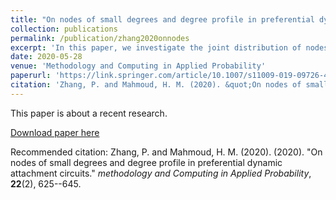 ```yaml
---
title: "On nodes of small degrees and degree profile in preferential dynamic attachment circuits"
collection: publications
permalink: /publication/zhang2020onnodes
excerpt: 'In this paper, we investigate the joint distribution of nodes of small degrees and the degree profile in preferential dynamic attachment circuits.'
date: 2020-05-28
venue: 'Methodology and Computing in Applied Probability'
paperurl: 'https://link.springer.com/article/10.1007/s11009-019-09726-4'
citation: 'Zhang, P. and Mahmoud, H. M. (2020). &quot;On nodes of small degrees and degree profile in preferential dynamic attachment circuits.&quot; <i>Methodology and Computing in Applied Probability</i>, <b>22</b>(2), 625--645.'
---
```

This paper is about a recent research.

[Download paper here](https://link.springer.com/article/10.1007/s11009-019-09726-4)

Recommended citation: Zhang, P. and Mahmoud, H. M. (2020). (2020). "On nodes of small degrees and degree profile in preferential dynamic attachment circuits." <i>methodology and Computing in Applied Probability</i>, <b>22</b>(2), 625--645.

